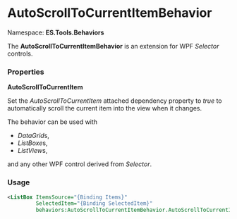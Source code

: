 # AutoScrollToCurrentItemBehavior
Namespace: **ES.Tools.Behaviors**

The **AutoScrollToCurrentItemBehavior** is an extension for WPF *Selector* controls.

### Properties

**AutoScrollToCurrentItem**

Set the *AutoScrollToCurrentItem* attached dependency property to *true* to automatically scroll the current item into the view when it changes.

The behavior can be used with

* *DataGrid*s, 
* *ListBoxe*s, 
* *ListView*s, 

and any other WPF control derived from *Selector*.


### Usage

``` XML
<ListBox ItemsSource="{Binding Items}"
         SelectedItem="{Binding SelectedItem}"
         behaviors:AutoScrollToCurrentItemBehavior.AutoScrollToCurrentItem="true" />
```